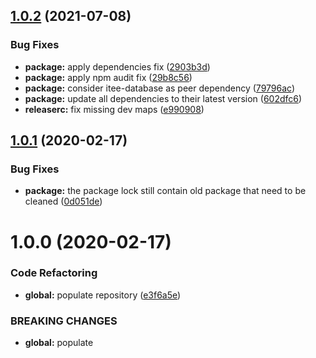 ## [1.0.2](https://github.com/Itee/itee-leveldb/compare/v1.0.1...v1.0.2) (2021-07-08)


### Bug Fixes

* **package:** apply dependencies fix ([2903b3d](https://github.com/Itee/itee-leveldb/commit/2903b3d7413219591677e40473e3c33906ebcae0))
* **package:** apply npm audit fix ([29b8c56](https://github.com/Itee/itee-leveldb/commit/29b8c560daac33279e6a508bc45ed351e76b2a89))
* **package:** consider itee-database as peer dependency ([79796ac](https://github.com/Itee/itee-leveldb/commit/79796ac3e6796ee84fd77aba13c085ea44402a4a))
* **package:** update all dependencies to their latest version ([602dfc6](https://github.com/Itee/itee-leveldb/commit/602dfc66ad80acb11d210820d37f6175d65f01a4))
* **releaserc:** fix missing dev maps ([e990908](https://github.com/Itee/itee-leveldb/commit/e990908d9ca7a5fb859947694f98e8a3d82d4df1))

## [1.0.1](https://github.com/Itee/itee-leveldb/compare/v1.0.0...v1.0.1) (2020-02-17)


### Bug Fixes

* **package:** the package lock still contain old package that need to be cleaned ([0d051de](https://github.com/Itee/itee-leveldb/commit/0d051de6a6ddf03522bc61e05744d40a332b4e71))

# 1.0.0 (2020-02-17)


### Code Refactoring

* **global:** populate repository ([e3f6a5e](https://github.com/Itee/itee-leveldb/commit/e3f6a5e3497c53ed1433dc8d3d2770df58f270ef))


### BREAKING CHANGES

* **global:** populate
